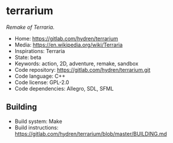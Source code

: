 # terrarium

_Remake of Terraria._

- Home: https://gitlab.com/hydren/terrarium
- Media: https://en.wikipedia.org/wiki/Terraria
- Inspirations: Terraria
- State: beta
- Keywords: action, 2D, adventure, remake, sandbox
- Code repository: https://gitlab.com/hydren/terrarium.git
- Code language: C++
- Code license: GPL-2.0
- Code dependencies: Allegro, SDL, SFML

## Building

- Build system: Make
- Build instructions: https://gitlab.com/hydren/terrarium/blob/master/BUILDING.md

